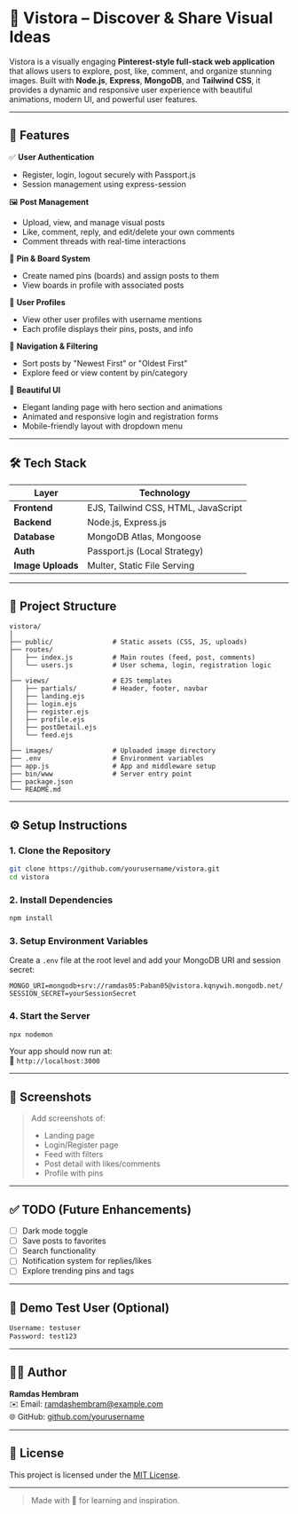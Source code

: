 # 🌟 Vistora – Discover & Share Visual Ideas

Vistora is a visually engaging **Pinterest-style full-stack web application** that allows users to explore, post, like, comment, and organize stunning images. Built with **Node.js**, **Express**, **MongoDB**, and **Tailwind CSS**, it provides a dynamic and responsive user experience with beautiful animations, modern UI, and powerful user features.

---

## 📌 Features

✅ **User Authentication**  
- Register, login, logout securely with Passport.js  
- Session management using express-session  

🖼️ **Post Management**  
- Upload, view, and manage visual posts  
- Like, comment, reply, and edit/delete your own comments  
- Comment threads with real-time interactions  

📍 **Pin & Board System**  
- Create named pins (boards) and assign posts to them  
- View boards in profile with associated posts  

👥 **User Profiles**  
- View other user profiles with username mentions  
- Each profile displays their pins, posts, and info  

🧭 **Navigation & Filtering**  
- Sort posts by "Newest First" or "Oldest First"  
- Explore feed or view content by pin/category  

🎨 **Beautiful UI**  
- Elegant landing page with hero section and animations  
- Animated and responsive login and registration forms  
- Mobile-friendly layout with dropdown menu  

---

## 🛠️ Tech Stack

| Layer         | Technology                        |
|---------------|------------------------------------|
| **Frontend**  | EJS, Tailwind CSS, HTML, JavaScript |
| **Backend**   | Node.js, Express.js                |
| **Database**  | MongoDB Atlas, Mongoose            |
| **Auth**      | Passport.js (Local Strategy)       |
| **Image Uploads** | Multer, Static File Serving   |

---

## 🧾 Project Structure

```
vistora/
│
├── public/               # Static assets (CSS, JS, uploads)
├── routes/
│   ├── index.js          # Main routes (feed, post, comments)
│   └── users.js          # User schema, login, registration logic
│
├── views/                # EJS templates
│   ├── partials/         # Header, footer, navbar
│   ├── landing.ejs
│   ├── login.ejs
│   ├── register.ejs
│   ├── profile.ejs
│   ├── postDetail.ejs
│   └── feed.ejs
│
├── images/               # Uploaded image directory
├── .env                  # Environment variables
├── app.js                # App and middleware setup
├── bin/www               # Server entry point
├── package.json
└── README.md
```

---

## ⚙️ Setup Instructions

### 1. Clone the Repository

```bash
git clone https://github.com/yourusername/vistora.git
cd vistora
```

### 2. Install Dependencies

```bash
npm install
```

### 3. Setup Environment Variables

Create a `.env` file at the root level and add your MongoDB URI and session secret:

```env
MONGO_URI=mongodb+srv://ramdas05:Paban05@vistora.kqnywih.mongodb.net/
SESSION_SECRET=yourSessionSecret
```

### 4. Start the Server

```bash
npx nodemon
```

Your app should now run at:  
🔗 `http://localhost:3000`

---

## 📸 Screenshots

> Add screenshots of:
> - Landing page
> - Login/Register page
> - Feed with filters
> - Post detail with likes/comments
> - Profile with pins

---

## ✅ TODO (Future Enhancements)

- [ ] Dark mode toggle  
- [ ] Save posts to favorites  
- [ ] Search functionality  
- [ ] Notification system for replies/likes  
- [ ] Explore trending pins and tags  

---

## 🧪 Demo Test User (Optional)

```txt
Username: testuser
Password: test123
```

---

## 👨‍💻 Author

**Ramdas Hembram**  
✉️ Email: [ramdashembram@example.com](mailto:ramdashembram@example.com)  
🌐 GitHub: [github.com/yourusername](https://github.com/yourusername)

---

## 📄 License

This project is licensed under the [MIT License](LICENSE).

---

> Made with 💖 for learning and inspiration.
